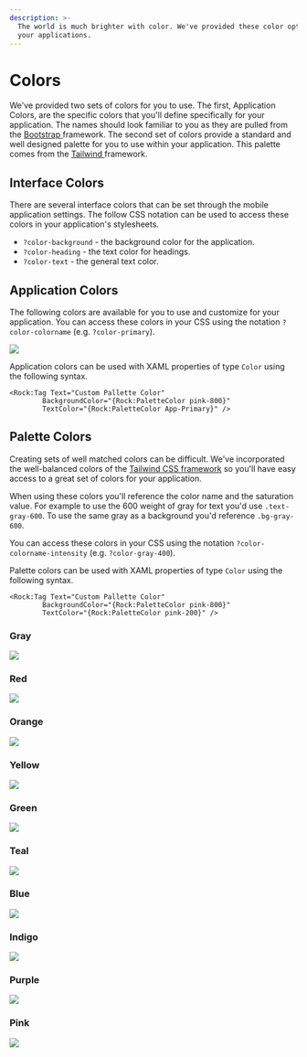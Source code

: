 ```yaml
---
description: >-
  The world is much brighter with color. We've provided these color options for
  your applications.
---
```


# Colors

We've provided two sets of colors for you to use. The first, Application Colors, are the specific colors that you'll define specifically for your application. The names should look familiar to you as they are pulled from the [Bootstrap ](https://getbootstrap.com/)framework. The second set of colors provide a standard and well designed palette for you to use within your application. This palette comes from the [Tailwind ](https://tailwindcss.com)framework.

## Interface Colors

There are several interface colors that can be set through the mobile application settings. The follow CSS notation can be used to access these colors in your application's stylesheets.

* `?color-background` - the background color for the application.
* `?color-heading` - the text color for headings.
* `?color-text` - the general text color.

## Application Colors

The following colors are available for you to use and customize for your application. You can access these colors in your CSS using the notation `?color-colorname` \(e.g. `?color-primary`\).

![](../.gitbook/assets/application-colors.jpg)

Application colors can be used with XAML properties of type `Color` using the following syntax.

```text
<Rock:Tag Text="Custom Pallette Color" 
        BackgroundColor="{Rock:PaletteColor pink-800}"
        TextColor="{Rock:PaletteColor App-Primary}" />
```

## Palette Colors

Creating sets of well matched colors can be difficult. We've incorporated the well-balanced colors of the [Tailwind CSS framework](https://tailwindcss.com/docs/customizing-colors) so you'll have easy access to a great set of colors for your application.

When using these colors you'll reference the color name and the saturation value. For example to use the 600 weight of gray for text you'd use `.text-gray-600`. To use the same gray as a background you'd reference `.bg-gray-600`.

You can access these colors in your CSS using the notation `?color-colorname-intensity` \(e.g. `?color-gray-400`\).

Palette colors can be used with XAML properties of type `Color` using the following syntax.

```text
<Rock:Tag Text="Custom Pallette Color" 
        BackgroundColor="{Rock:PaletteColor pink-800}"
        TextColor="{Rock:PaletteColor pink-200}" />
```

### Gray

![](../.gitbook/assets/image%20%2814%29.png)

### Red

![](../.gitbook/assets/image%20%2825%29.png)

### Orange

![](../.gitbook/assets/image%20%282%29.png)

### Yellow

![](../.gitbook/assets/image%20%281%29.png)

### Green

![](../.gitbook/assets/image%20%285%29.png)

### Teal

![](../.gitbook/assets/image%20%2820%29.png)

### Blue

![](../.gitbook/assets/image%20%2823%29.png)

### Indigo

![](../.gitbook/assets/image%20%2811%29.png)

### Purple

![](../.gitbook/assets/image%20%2817%29.png)

### Pink

![](../.gitbook/assets/image%20%2815%29.png)

